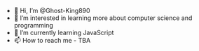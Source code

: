 - 👋 Hi, I’m @Ghost-King890
- 👀 I’m interested in learning more about computer science and programming
- 🌱 I’m currently learning JavaScript
- 📫 How to reach me - TBA

<!---
Ghost-King890/Ghost-King890 is a ✨ special ✨ repository because its `README.md` (this file) appears on your GitHub profile.
You can click the Preview link to take a look at your changes.
--->
